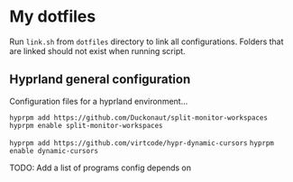 # My dotfiles

Run `link.sh` from `dotfiles` directory to link all configurations.
Folders that are linked should not exist when running script.

## Hyprland general configuration

Configuration files for a hyprland environment...

`hyprpm add https://github.com/Duckonaut/split-monitor-workspaces`
`hyprpm enable split-monitor-workspaces`

`hyprpm add https://github.com/virtcode/hypr-dynamic-cursors`
`hyprpm enable dynamic-cursors`

TODO: Add a list of programs config depends on
